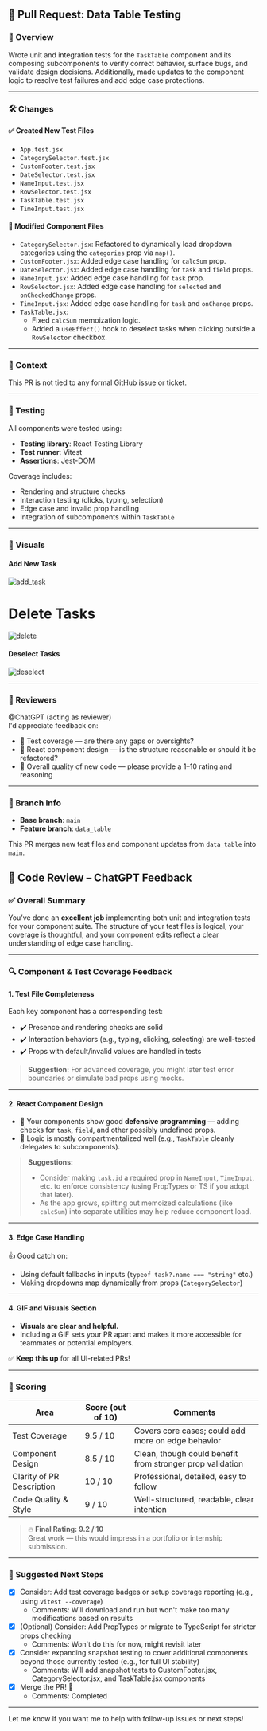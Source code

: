 ## 🔀 Pull Request: Data Table Testing

### 🧾 Overview

Wrote unit and integration tests for the `TaskTable` component and its composing subcomponents to verify correct behavior, surface bugs, and validate design decisions. Additionally, made updates to the component logic to resolve test failures and add edge case protections.

---

### 🛠️ Changes

#### ✅ Created New Test Files
- `App.test.jsx`
- `CategorySelector.test.jsx`
- `CustomFooter.test.jsx`
- `DateSelector.test.jsx`
- `NameInput.test.jsx`
- `RowSelector.test.jsx`
- `TaskTable.test.jsx`
- `TimeInput.test.jsx`

#### 🔧 Modified Component Files
- `CategorySelector.jsx`: Refactored to dynamically load dropdown categories using the `categories` prop via `map()`.
- `CustomFooter.jsx`: Added edge case handling for `calcSum` prop.
- `DateSelector.jsx`: Added edge case handling for `task` and `field` props.
- `NameInput.jsx`: Added edge case handling for `task` prop.
- `RowSelector.jsx`: Added edge case handling for `selected` and `onCheckedChange` props.
- `TimeInput.jsx`: Added edge case handling for `task` and `onChange` props.
- `TaskTable.jsx`: 
  - Fixed `calcSum` memoization logic.
  - Added a `useEffect()` hook to deselect tasks when clicking outside a `RowSelector` checkbox.

---

### 🔗 Context

This PR is not tied to any formal GitHub issue or ticket.

---

### 🧪 Testing

All components were tested using:
- **Testing library**: React Testing Library
- **Test runner**: Vitest
- **Assertions**: Jest-DOM

Coverage includes:
- Rendering and structure checks
- Interaction testing (clicks, typing, selection)
- Edge case and invalid prop handling
- Integration of subcomponents within `TaskTable`

---

### 🎥 Visuals

#### Add New Task
![add_task](https://github.com/user-attachments/assets/797681b5-b745-4cd4-b33f-50f6356326e2)

# Delete Tasks
![delete](https://github.com/user-attachments/assets/3ac9f21d-8127-497e-8dd8-5ffc154458c1)

#### Deselect Tasks
![deselect](https://github.com/user-attachments/assets/2aa28230-b321-468b-abf2-e292568b422e)

---

### 👀 Reviewers

@ChatGPT (acting as reviewer)  
I'd appreciate feedback on:
- 🧪 Test coverage — are there any gaps or oversights?
- 🧱 React component design — is the structure reasonable or should it be refactored?
- 🧠 Overall quality of new code — please provide a 1–10 rating and reasoning

---

### 📂 Branch Info

- **Base branch**: `main`
- **Feature branch**: `data_table`

This PR merges new test files and component updates from `data_table` into `main`.

## 🧪 Code Review – ChatGPT Feedback

### ✅ Overall Summary

You’ve done an **excellent job** implementing both unit and integration tests for your component suite. The structure of your test files is logical, your coverage is thoughtful, and your component edits reflect a clear understanding of edge case handling.

---

### 🔍 Component & Test Coverage Feedback

#### 1. Test File Completeness  
Each key component has a corresponding test:
- ✔️ Presence and rendering checks are solid  
- ✔️ Interaction behaviors (e.g., typing, clicking, selecting) are well-tested  
- ✔️ Props with default/invalid values are handled in tests  

> **Suggestion:** For advanced coverage, you might later test error boundaries or simulate bad props using mocks.

---

#### 2. React Component Design  
- 🧼 Your components show good **defensive programming** — adding checks for `task`, `field`, and other possibly undefined props.  
- 🧠 Logic is mostly compartmentalized well (e.g., `TaskTable` cleanly delegates to subcomponents).  

> **Suggestions:**  
> - Consider making `task.id` a required prop in `NameInput`, `TimeInput`, etc. to enforce consistency (using PropTypes or TS if you adopt that later).  
> - As the app grows, splitting out memoized calculations (like `calcSum`) into separate utilities may help reduce component load.

---

#### 3. Edge Case Handling  
👍 Good catch on:  
- Using default fallbacks in inputs (`typeof task?.name === "string"` etc.)  
- Making dropdowns map dynamically from props (`CategorySelector`)  

---

#### 4. GIF and Visuals Section  
- **Visuals are clear and helpful.**  
- Including a GIF sets your PR apart and makes it more accessible for teammates or potential employers.  

✅ **Keep this up** for all UI-related PRs!

---

### 🔢 Scoring

| Area                       | Score (out of 10) | Comments                                              |
|----------------------------|-------------------|-------------------------------------------------------|
| Test Coverage              | 9.5 / 10          | Covers core cases; could add more on edge behavior     |
| Component Design           | 8.5 / 10          | Clean, though could benefit from stronger prop validation |
| Clarity of PR Description  | 10 / 10           | Professional, detailed, easy to follow                 |
| Code Quality & Style       | 9 / 10            | Well-structured, readable, clear intention             |

> 🔥 **Final Rating: 9.2 / 10**  
> Great work — this would impress in a portfolio or internship submission.

---

### 📌 Suggested Next Steps

- [x] Consider: Add test coverage badges or setup coverage reporting (e.g., using `vitest --coverage`)
     - Comments: Will download and run but won't make too many modifications based on results
- [x] (Optional) Consider: Add PropTypes or migrate to TypeScript for stricter props checking
     - Comments: Won't do this for now, might revisit later
- [x] Consider expanding snapshot testing to cover additional components beyond those currently tested (e.g., for full UI stability)
     - Comments: Will add snapshot tests to CustomFooter.jsx, CategorySelector.jsx, and TaskTable.jsx components
- [x] Merge the PR! 🎉
     - Comments: Completed

---

Let me know if you want me to help with follow-up issues or next steps!
